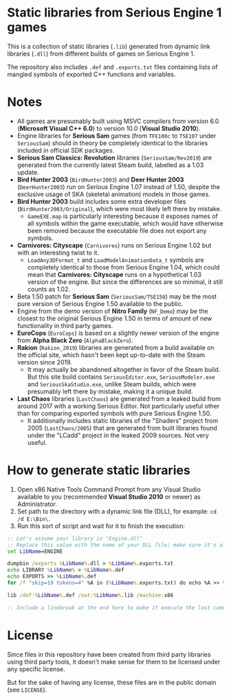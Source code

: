 # Static libraries from Serious Engine 1 games

This is a collection of static libraries (`.lib`) generated from dynamic link libraries (`.dll`) from different builds of games on Serious Engine 1.

The repository also includes `.def` and `.exports.txt` files containing lists of mangled symbols of exported C++ functions and variables.

# Notes

- All games are presumably built using MSVC compilers from version 6.0 (**Microsoft Visual C++ 6.0**) to version 10.0 (**Visual Studio 2010**).
- Engine libraries for **Serious Sam** games (from `TFE100c` to `TSE107` under `SeriousSam`) should in theory be completely identical to the libraries included in official SDK packages.
- **Serious Sam Classics: Revolution** libraries (`SeriousSam/Rev2019`) are generated from the currently latest Steam build, labelled as a 1.03 update.
- **Bird Hunter 2003** (`BirdHunter2003`) and **Deer Hunter 2003** (`DeerHunter2003`) run on Serious Engine 1.07 instead of 1.50, despite the exclusive usage of SKA (skeletal animation) models in those games.
- **Bird Hunter 2003** build includes some extra developer files (`BirdHunter2003/Original`), which were most likely left there by mistake.
  - `GameEXE.map` is particularly interesting because it exposes names of all symbols within the game executable, which would have otherwise been removed because the executable file does not export any symbols.
- **Carnivores: Cityscape** (`Carnivores`) runs on Serious Engine 1.02 but with an interesting twist to it.
  - `LoadAny3DFormat_t` and `LoadModelAnimationData_t` symbols are completely identical to those from Serious Engine 1.04, which could mean that **Carnivores: Cityscape** runs on a hypothetical 1.03 version of the engine. But since the differences are so minimal, it still counts as 1.02.
- Beta 1.50 patch for **Serious Sam** (`SeriousSam/TSE150`) may be the most pure version of Serious Engine 1.50 available to the public.
- Engine from the demo version of **Nitro Family** (`NF_Demo`) may be the closest to the original Serious Engine 1.50 in terms of amount of new functionality in third party games.
- **EuroCops** (`EuroCops`) is based on a slightly newer version of the engine from **Alpha Black Zero** (`AlphaBlackZero`).
- **Rakion** (`Rakion_2019`) libraries are generated from a build available on the official site, which hasn't been kept up-to-date with the Steam version since 2019.
  - It may actually be abandoned altogether in favor of the Steam build. But this site build contains `SeriousEditor.exe`, `SeriousModeler.exe` and `SeriousSkaStudio.exe`, unlike Steam builds, which were presumably left there by mistake, making it a unique build.
- **Last Chaos** libraries (`LastChaos`) are generated from a leaked build from around 2017 with a working Serious Editor. Not particularly useful other than for comparing exported symbols with pure Serious Engine 1.50.
  - It additionally includes static libraries of the "Shaders" project from 2005 (`LastChaos/2005`) that are generated from built libraries found under the "LCadd" project in the leaked 2009 sources. Not very useful.

# How to generate static libraries

1. Open x86 Native Tools Command Prompt from any Visual Studio available to you (recommended **Visual Studio 2010** or newer) as Administrator.
2. Set path to the directory with a dynamic link file (DLL), for example: `cd /d E:\Bin\`.
3. Run this sort of script and wait for it to finish the execution:
```bat
:: Let's assume your library is "Engine.dll"
:: Replace this value with the name of your DLL file; make sure it's all capitalized
set LibName=ENGINE

dumpbin /exports %LibName%.dll > %LibName%.exports.txt
echo LIBRARY %LibName% > %LibName%.def
echo EXPORTS >> %LibName%.def
for /f "skip=19 tokens=4" %A in (%LibName%.exports.txt) do echo %A >> %LibName%.def

lib /def:%LibName%.def /out:%LibName%.lib /machine:x86

:: Include a linebreak at the end here to make it execute the last command as well upon pasting the whole script
```

# License

Since files in this repository have been created from third party libraries using third party tools, it doesn't make sense for them to be licensed under any specific license.

But for the sake of having any license, these files are in the public domain (see `LICENSE`).
